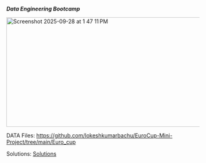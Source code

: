 ***Data Engineering Bootcamp***


<img width="621" height="287" alt="Screenshot 2025-09-28 at 1 47 11 PM" src="https://github.com/user-attachments/assets/bd07f44a-9043-4949-b772-f31cef3e82e9" />


DATA Files: https://github.com/lokeshkumarbachu/EuroCup-Mini-Project/tree/main/Euro_cup

Solutions: [Solutions](https://github.com/lokeshkumarbachu/EuroCup-Mini-Project/tree/main#:~:text=12%20minutes%20ago-,Solutions,-Initial%20commit)

